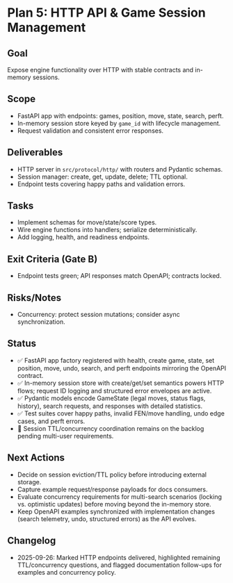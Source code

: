 # Plan 5: HTTP API & Game Session Management

## Goal
Expose engine functionality over HTTP with stable contracts and in-memory sessions.

## Scope
- FastAPI app with endpoints: games, position, move, state, search, perft.
- In-memory session store keyed by `game_id` with lifecycle management.
- Request validation and consistent error responses.

## Deliverables
- HTTP server in `src/protocol/http/` with routers and Pydantic schemas.
- Session manager: create, get, update, delete; TTL optional.
- Endpoint tests covering happy paths and validation errors.

## Tasks
- Implement schemas for move/state/score types.
- Wire engine functions into handlers; serialize deterministically.
- Add logging, health, and readiness endpoints.

## Exit Criteria (Gate B)
- Endpoint tests green; API responses match OpenAPI; contracts locked.

## Risks/Notes
- Concurrency: protect session mutations; consider async synchronization.

## Status
- ✅ FastAPI app factory registered with health, create game, state, set position, move, undo,
  search, and perft endpoints mirroring the OpenAPI contract.
- ✅ In-memory session store with create/get/set semantics powers HTTP flows; request ID logging
  and structured error envelopes are active.
- ✅ Pydantic models encode GameState (legal moves, status flags, history), search requests, and
  responses with detailed statistics.
- ✅ Test suites cover happy paths, invalid FEN/move handling, undo edge cases, and perft errors.
- 🚧 Session TTL/concurrency coordination remains on the backlog pending multi-user requirements.

## Next Actions
- Decide on session eviction/TTL policy before introducing external storage.
- Capture example request/response payloads for docs consumers.
- Evaluate concurrency requirements for multi-search scenarios (locking vs. optimistic updates)
  before moving beyond the in-memory store.
- Keep OpenAPI examples synchronized with implementation changes (search telemetry, undo,
  structured errors) as the API evolves.

## Changelog
- 2025-09-26: Marked HTTP endpoints delivered, highlighted remaining TTL/concurrency questions,
  and flagged documentation follow-ups for examples and concurrency policy.

